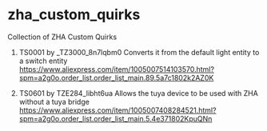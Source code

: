 # zha_custom_quirks
Collection of ZHA Custom Quirks

1. TS0001 by _TZ3000_8n7lqbm0
   Converts it from the default light entity to a switch entity
   https://www.aliexpress.com/item/1005007514103570.html?spm=a2g0o.order_list.order_list_main.89.5a7c1802k2AZ0K

2. TS0601 by TZE284_libht6ua
   Allows the tuya device to be used with ZHA without a tuya bridge
   https://www.aliexpress.com/item/1005007408284521.html?spm=a2g0o.order_list.order_list_main.5.4e371802KpuQNn
